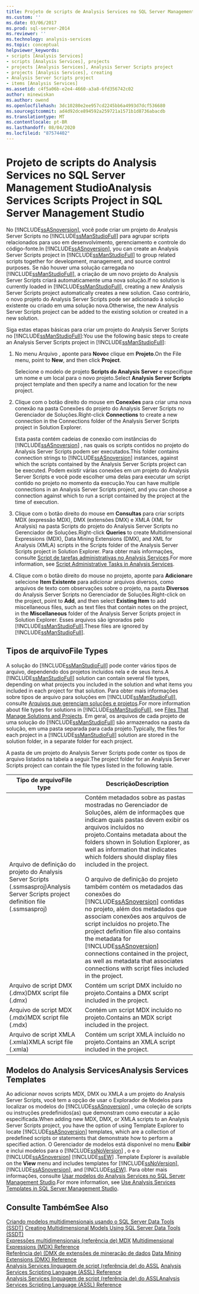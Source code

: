 ```yaml
---
title: Projeto de scripts de Analysis Services no SQL Server Management Studio | Microsoft Docs
ms.custom: ''
ms.date: 03/06/2017
ms.prod: sql-server-2014
ms.reviewer: ''
ms.technology: analysis-services
ms.topic: conceptual
helpviewer_keywords:
- scripts [Analysis Services]
- scripts [Analysis Services], projects
- projects [Analysis Services], Analysis Server Scripts project
- projects [Analysis Services], creating
- Analysis Server Scripts project
- items [Analysis Services]
ms.assetid: c4f5a06b-e2e4-4660-a3a8-6fd356742c02
author: minewiskan
ms.author: owend
ms.openlocfilehash: 3dc10280e2ee957cd2245bb6a4993d7dcf536680
ms.sourcegitcommit: ad4d92dce894592a259721a1571b1d8736abacdb
ms.translationtype: MT
ms.contentlocale: pt-BR
ms.lasthandoff: 08/04/2020
ms.locfileid: "87574402"
---
```

# <a name="analysis-services-scripts-project-in-sql-server-management-studio"></a><span data-ttu-id="524b7-102">Projeto de scripts do Analysis Services no SQL Server Management Studio</span><span class="sxs-lookup"><span data-stu-id="524b7-102">Analysis Services Scripts Project in SQL Server Management Studio</span></span>
  <span data-ttu-id="524b7-103">No [!INCLUDE[ssASnoversion](../../includes/ssasnoversion-md.md)], você pode criar um projeto do Analysis Server Scripts no [!INCLUDE[ssManStudioFull](../../includes/ssmanstudiofull-md.md)] para agrupar scripts relacionados para uso em desenvolvimento, gerenciamento e controle do código-fonte.</span><span class="sxs-lookup"><span data-stu-id="524b7-103">In [!INCLUDE[ssASnoversion](../../includes/ssasnoversion-md.md)], you can create an Analysis Server Scripts project in [!INCLUDE[ssManStudioFull](../../includes/ssmanstudiofull-md.md)] to group related scripts together for development, management, and source control purposes.</span></span> <span data-ttu-id="524b7-104">Se não houver uma solução carregada no [!INCLUDE[ssManStudioFull](../../includes/ssmanstudiofull-md.md)], a criação de um novo projeto do Analysis Server Scripts criará automaticamente uma nova solução.</span><span class="sxs-lookup"><span data-stu-id="524b7-104">If no solution is currently loaded in [!INCLUDE[ssManStudioFull](../../includes/ssmanstudiofull-md.md)], creating a new Analysis Server Scripts project automatically creates a new solution.</span></span> <span data-ttu-id="524b7-105">Caso contrário, o novo projeto do Analysis Server Scripts pode ser adicionado à solução existente ou criado em uma solução nova.</span><span class="sxs-lookup"><span data-stu-id="524b7-105">Otherwise, the new Analysis Server Scripts project can be added to the existing solution or created in a new solution.</span></span>  
  
 <span data-ttu-id="524b7-106">Siga estas etapas básicas para criar um projeto do Analysis Server Scripts no [!INCLUDE[ssManStudioFull](../../includes/ssmanstudiofull-md.md)]:</span><span class="sxs-lookup"><span data-stu-id="524b7-106">You use the following basic steps to create an Analysis Server Scripts project in [!INCLUDE[ssManStudioFull](../../includes/ssmanstudiofull-md.md)]:</span></span>  
  
1.  <span data-ttu-id="524b7-107">No menu Arquivo , aponte para **Novo**e clique em **Projeto**.</span><span class="sxs-lookup"><span data-stu-id="524b7-107">On the File menu, point to **New**, and then click **Project**.</span></span>  
  
     <span data-ttu-id="524b7-108">Selecione o modelo de projeto **Scripts do Analysis Server** e especifique um nome e um local para o novo projeto.</span><span class="sxs-lookup"><span data-stu-id="524b7-108">Select **Analysis Server Scripts** project template and then specify a name and location for the new project.</span></span>  
  
2.  <span data-ttu-id="524b7-109">Clique com o botão direito do mouse em **Conexões** para criar uma nova conexão na pasta Conexões do projeto do Analysis Server Scripts no Gerenciador de Soluções.</span><span class="sxs-lookup"><span data-stu-id="524b7-109">Right-click **Connections** to create a new connection in the Connections folder of the Analysis Server Scripts project in Solution Explorer.</span></span>  
  
     <span data-ttu-id="524b7-110">Esta pasta contém cadeias de conexão com instâncias do [!INCLUDE[ssASnoversion](../../includes/ssasnoversion-md.md)] , nas quais os scripts contidos no projeto do Analysis Server Scripts podem ser executados.</span><span class="sxs-lookup"><span data-stu-id="524b7-110">This folder contains connection strings to [!INCLUDE[ssASnoversion](../../includes/ssasnoversion-md.md)] instances, against which the scripts contained by the Analysis Server Scripts project can be executed.</span></span> <span data-ttu-id="524b7-111">Podem existir várias conexões em um projeto do Analysis Server Scripts e você pode escolher uma delas para executar um script contido no projeto no momento da execução.</span><span class="sxs-lookup"><span data-stu-id="524b7-111">You can have multiple connections in an Analysis Server Scripts project, and you can choose a connection against which to run a script contained by the project at the time of execution.</span></span>  
  
3.  <span data-ttu-id="524b7-112">Clique com o botão direito do mouse em **Consultas** para criar scripts MDX (expressão MDX), DMX (extensões DMX) e XMLA (XML for Analysis) na pasta Scripts do projeto do Analysis Server Scripts no Gerenciador de Soluções.</span><span class="sxs-lookup"><span data-stu-id="524b7-112">Right-click **Queries** to create Multidimensional Expressions (MDX), Data Mining Extensions (DMX), and XML for Analysis (XMLA) scripts in the Scripts folder of the Analysis Server Scripts project in Solution Explorer.</span></span> <span data-ttu-id="524b7-113">Para obter mais informações, consulte [Script de tarefas administrativas no Analysis Services](../script-administrative-tasks-in-analysis-services.md).</span><span class="sxs-lookup"><span data-stu-id="524b7-113">For more information, see [Script Administrative Tasks in Analysis Services](../script-administrative-tasks-in-analysis-services.md).</span></span>  
  
4.  <span data-ttu-id="524b7-114">Clique com o botão direito do mouse no projeto, aponte para **Adicionar**e selecione **Item Existente** para adicionar arquivos diversos, como arquivos de texto com observações sobre o projeto, na pasta **Diversos** do Analysis Server Scripts no Gerenciador de Soluções.</span><span class="sxs-lookup"><span data-stu-id="524b7-114">Right-click on the project, point to **Add**, and then select **Existing Item** to add miscellaneous files, such as text files that contain notes on the project, in the **Miscellaneous** folder of the Analysis Server Scripts project in Solution Explorer.</span></span> <span data-ttu-id="524b7-115">Esses arquivos são ignorados pelo [!INCLUDE[ssManStudioFull](../../includes/ssmanstudiofull-md.md)].</span><span class="sxs-lookup"><span data-stu-id="524b7-115">These files are ignored by [!INCLUDE[ssManStudioFull](../../includes/ssmanstudiofull-md.md)].</span></span>  
  
## <a name="file-types"></a><span data-ttu-id="524b7-116">Tipos de arquivo</span><span class="sxs-lookup"><span data-stu-id="524b7-116">File Types</span></span>  
 <span data-ttu-id="524b7-117">A solução do [!INCLUDE[ssManStudioFull](../../includes/ssmanstudiofull-md.md)] pode conter vários tipos de arquivo, dependendo dos projetos incluídos nela e de seus itens.</span><span class="sxs-lookup"><span data-stu-id="524b7-117">A [!INCLUDE[ssManStudioFull](../../includes/ssmanstudiofull-md.md)] solution can contain several file types, depending on what projects you included in the solution and what items you included in each project for that solution.</span></span> <span data-ttu-id="524b7-118">Para obter mais informações sobre tipos de arquivo para soluções em [!INCLUDE[ssManStudioFull](../../includes/ssmanstudiofull-md.md)], consulte [Arquivos que gerenciam soluções e projetos](../../ssms/solution/files-that-manage-solutions-and-projects.md).</span><span class="sxs-lookup"><span data-stu-id="524b7-118">For more information about file types for solutions in [!INCLUDE[ssManStudioFull](../../includes/ssmanstudiofull-md.md)], see [Files That Manage Solutions and Projects](../../ssms/solution/files-that-manage-solutions-and-projects.md).</span></span> <span data-ttu-id="524b7-119">Em geral, os arquivos de cada projeto de uma solução do [!INCLUDE[ssManStudioFull](../../includes/ssmanstudiofull-md.md)] são armazenados na pasta da solução, em uma pasta separada para cada projeto.</span><span class="sxs-lookup"><span data-stu-id="524b7-119">Typically, the files for each project in a [!INCLUDE[ssManStudioFull](../../includes/ssmanstudiofull-md.md)] solution are stored in the solution folder, in a separate folder for each project.</span></span>  
  
 <span data-ttu-id="524b7-120">A pasta de um projeto do Analysis Server Scripts pode conter os tipos de arquivo listados na tabela a seguir.</span><span class="sxs-lookup"><span data-stu-id="524b7-120">The project folder for an Analysis Server Scripts project can contain the file types listed in the following table.</span></span>  
  
|<span data-ttu-id="524b7-121">Tipo de arquivo</span><span class="sxs-lookup"><span data-stu-id="524b7-121">File type</span></span>|<span data-ttu-id="524b7-122">Descrição</span><span class="sxs-lookup"><span data-stu-id="524b7-122">Description</span></span>|  
|---------------|-----------------|  
|<span data-ttu-id="524b7-123">Arquivo de definição do projeto do Analysis Server Scripts (.ssmsasproj)</span><span class="sxs-lookup"><span data-stu-id="524b7-123">Analysis Server Scripts project definition file (.ssmsasproj)</span></span>|<span data-ttu-id="524b7-124">Contém metadados sobre as pastas mostradas no Gerenciador de Soluções, além de informações que indicam quais pastas devem exibir os arquivos incluídos no projeto.</span><span class="sxs-lookup"><span data-stu-id="524b7-124">Contains metadata about the folders shown in Solution Explorer, as well as information that indicates which folders should display files included in the project.</span></span><br /><br /> <span data-ttu-id="524b7-125">O arquivo de definição do projeto também contém os metadados das conexões do [!INCLUDE[ssASnoversion](../../includes/ssasnoversion-md.md)] contidas no projeto, além dos metadados que associam conexões aos arquivos de script incluídos no projeto.</span><span class="sxs-lookup"><span data-stu-id="524b7-125">The project definition file also contains the metadata for [!INCLUDE[ssASnoversion](../../includes/ssasnoversion-md.md)] connections contained in the project, as well as metadata that associates connections with script files included in the project.</span></span>|  
|<span data-ttu-id="524b7-126">Arquivo de script DMX (.dmx)</span><span class="sxs-lookup"><span data-stu-id="524b7-126">DMX script file (.dmx)</span></span>|<span data-ttu-id="524b7-127">Contém um script DMX incluído no projeto.</span><span class="sxs-lookup"><span data-stu-id="524b7-127">Contains a DMX script included in the project.</span></span>|  
|<span data-ttu-id="524b7-128">Arquivo de script MDX (.mdx)</span><span class="sxs-lookup"><span data-stu-id="524b7-128">MDX script file (.mdx)</span></span>|<span data-ttu-id="524b7-129">Contém um script MDX incluído no projeto.</span><span class="sxs-lookup"><span data-stu-id="524b7-129">Contains an MDX script included in the project.</span></span>|  
|<span data-ttu-id="524b7-130">Arquivo de script XMLA (.xmla)</span><span class="sxs-lookup"><span data-stu-id="524b7-130">XMLA script file (.xmla)</span></span>|<span data-ttu-id="524b7-131">Contém um script XMLA incluído no projeto.</span><span class="sxs-lookup"><span data-stu-id="524b7-131">Contains an XMLA script included in the project.</span></span>|  
  
## <a name="analysis-services-templates"></a><span data-ttu-id="524b7-132">Modelos do Analysis Services</span><span class="sxs-lookup"><span data-stu-id="524b7-132">Analysis Services Templates</span></span>  
 <span data-ttu-id="524b7-133">Ao adicionar novos scripts MDX, DMX ou XMLA a um projeto do Analysis Server Scripts, você tem a opção de usar o Explorador de Modelos para localizar os modelos do [!INCLUDE[ssASnoversion](../../includes/ssasnoversion-md.md)] , uma coleção de scripts ou instruções predefinidos(as) que demonstram como executar a ação especificada.</span><span class="sxs-lookup"><span data-stu-id="524b7-133">When adding new MDX, DMX, or XMLA scripts to an Analysis Server Scripts project, you have the option of using Template Explorer to locate [!INCLUDE[ssASnoversion](../../includes/ssasnoversion-md.md)] templates, which are a collection of predefined scripts or statements that demonstrate how to perform a specified action.</span></span> <span data-ttu-id="524b7-134">O Gerenciador de modelos está disponível no menu **Exibir** e inclui modelos para o [!INCLUDE[ssNoVersion](../../includes/ssnoversion-md.md)] , o e o [!INCLUDE[ssASnoversion](../../includes/ssasnoversion-md.md)] [!INCLUDE[ssEW](../../includes/ssew-md.md)] .</span><span class="sxs-lookup"><span data-stu-id="524b7-134">Template Explorer is available on the **View** menu and includes templates for [!INCLUDE[ssNoVersion](../../includes/ssnoversion-md.md)], [!INCLUDE[ssASnoversion](../../includes/ssasnoversion-md.md)], and [!INCLUDE[ssEW](../../includes/ssew-md.md)].</span></span> <span data-ttu-id="524b7-135">Para obter mais informações, consulte [Usar modelos do Analysis Services no SQL Server Management Studio](use-analysis-services-templates-in-sql-server-management-studio.md).</span><span class="sxs-lookup"><span data-stu-id="524b7-135">For more information, see [Use Analysis Services Templates in SQL Server Management Studio](use-analysis-services-templates-in-sql-server-management-studio.md).</span></span>  
  
## <a name="see-also"></a><span data-ttu-id="524b7-136">Consulte Também</span><span class="sxs-lookup"><span data-stu-id="524b7-136">See Also</span></span>  
 <span data-ttu-id="524b7-137">[Criando modelos multidimensionais usando o SQL Server Data Tools &#40;SSDT&#41;](../multidimensional-models/creating-multidimensional-models-using-sql-server-data-tools-ssdt.md) </span><span class="sxs-lookup"><span data-stu-id="524b7-137">[Creating Multidimensional Models Using SQL Server Data Tools &#40;SSDT&#41;](../multidimensional-models/creating-multidimensional-models-using-sql-server-data-tools-ssdt.md) </span></span>  
 <span data-ttu-id="524b7-138">[Expressões multidimensionais &#40;referência de&#41; MDX](/sql/mdx/multidimensional-expressions-mdx-reference) </span><span class="sxs-lookup"><span data-stu-id="524b7-138">[Multidimensional Expressions &#40;MDX&#41; Reference](/sql/mdx/multidimensional-expressions-mdx-reference) </span></span>  
 <span data-ttu-id="524b7-139">[Referência de&#41; &#40;DMX de extensões de mineração de dados](/sql/dmx/data-mining-extensions-dmx-reference) </span><span class="sxs-lookup"><span data-stu-id="524b7-139">[Data Mining Extensions &#40;DMX&#41; Reference](/sql/dmx/data-mining-extensions-dmx-reference) </span></span>  
 <span data-ttu-id="524b7-140">[Analysis Services linguagem de script &#40;referência de&#41; do ASSL](https://docs.microsoft.com/bi-reference/assl/analysis-services-scripting-language-assl-for-xmla) </span><span class="sxs-lookup"><span data-stu-id="524b7-140">[Analysis Services Scripting Language &#40;ASSL&#41; Reference](https://docs.microsoft.com/bi-reference/assl/analysis-services-scripting-language-assl-for-xmla) </span></span>  
 [<span data-ttu-id="524b7-141">Analysis Services linguagem de script &#40;referência de&#41; do ASSL</span><span class="sxs-lookup"><span data-stu-id="524b7-141">Analysis Services Scripting Language &#40;ASSL&#41; Reference</span></span>](https://docs.microsoft.com/bi-reference/assl/analysis-services-scripting-language-assl-for-xmla)  
  
  
